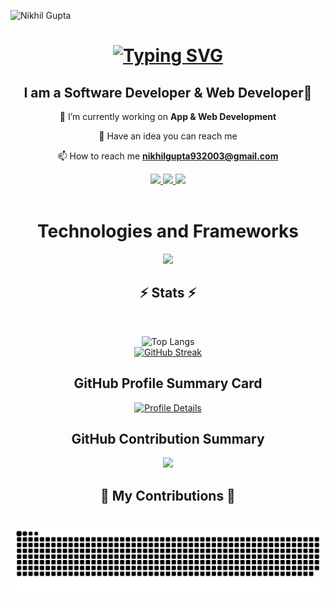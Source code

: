 <p align="left">
  <img
    src="https://komarev.com/ghpvc/?username=pratham-asrani"
    alt="Nikhil Gupta"
  />
</p>
<h1 align="center">

<a href="https://git.io/typing-svg"><img src="https://readme-typing-svg.demolab.com?font=Poppins&weight=600&size=35&duration=4000&pause=300&color=1A9FF7&center=true&vCenter=true&random=false&width=435&lines=Hi+There!%F0%9F%91%8B%F0%9F%8F%BB;I+am+Pratham+Asrani!%F0%9F%92%BB" alt="Typing SVG" /></a>

</h1>
<h2 align="center">I am a Software Developer & Web Developer🦖</h2>


<div align="center">
  
🔭 I’m currently working on **App & Web Development**

🌱 Have an idea you can reach me

📫 How to reach me **nikhilgupta932003@gmail.com**

</div>

<div align="center">
  <a href="mailto:nikhilgupta932003@gmail.com">
    <img src= "https://img.shields.io/badge/Gmail-D14836?style=for-the-badge&logo=gmail&logoColor=white"> 
</a>
   <a href="https://">
    <img src= "https://img.shields.io/badge/X-000000?style=for-the-badge&logo=x&logoColor=white"> 
</a>
  <a href="www.linkedin.com/in/nikhil-gupta-647202295">
    <img src= "https://img.shields.io/badge/LinkedIn-0077B5?style=for-the-badge&logo=linkedin&logoColor=white"> 
</a>
</div>

<br>
  <h1 align="center">Technologies and Frameworks</h1>
  
<p align="center">
      <a href="https://skillicons.dev">
    <img src="https://skillicons.dev/icons?i=cpp,java,python,js,html,css,git,github,react,vite,svelte,mysql,postgres,mongodb,aws,docker&perline=8" />
  </a>
</p>


<h2 align="center">⚡ Stats ⚡</h2>
<br>
<div align=center>

![Top Langs](https://github-readme-stats.vercel.app/api/top-langs/?username=PrathamAsrani&layout=compact&theme=transparent&hide=php)
<br />
<a href="https://git.io/streak-stats"><img src="https://github-readme-streak-stats.herokuapp.com/?user=PrathamAsrani&theme=dark" alt="GitHub Streak" /></a>  

## GitHub Profile Summary Card
<a href="http://github-profile-summary-cards.vercel.app/api/cards/profile-details?username=PrathamAsrani&theme=dracula">
  <img src="http://github-profile-summary-cards.vercel.app/api/cards/profile-details?username=PrathamAsrani&theme=dracula" alt="Profile Details">
</a><br/>

## GitHub Contribution Summary
![](./profile-3d-contrib/profile-night-rainbow.svg)

<div align="center">
  <h2>🐍 My Contributions 🐍</h2>
  <br>
  <img alt="snake eating my contributions" src="https://raw.githubusercontent.com/mahesh-bora/mahesh-bora/output/github-contribution-grid-snake-dark.svg" />
  
  <br/><br/><br/>
</div>

